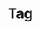 ---
title: Tag
description: Create and manage tags in your Harness Code repositories.
sidebar_position: 40
---